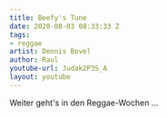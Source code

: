 ```yaml
---
title: Beefy's Tune
date: 2020-08-03 08:33:33 Z
tags:
- reggae
artist: Dennis Bovel
author: Raul
youtube-url: Judak2P3S_A
layout: youtube
---
```


Weiter geht's in den Reggae-Wochen … 